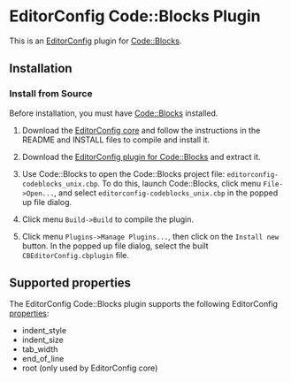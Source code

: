 # EditorConfig Code::Blocks Plugin

This is an [EditorConfig][] plugin for [Code::Blocks][].

## Installation

### Install from Source

Before installation, you must have [Code::Blocks][] installed.

1.  Download the [EditorConfig core][] and follow the instructions in the README
    and INSTALL files to compile and install it.

2.  Download the [EditorConfig plugin for Code::Blocks][CBEditorConfig] and
    extract it.

3.  Use Code::Blocks to open the Code::Blocks project file:
    `editorconfig-codeblocks_unix.cbp`. To do this, launch Code::Blocks, click
    menu `File->Open...`, and select `editorconfig-codeblocks_unix.cbp` in the
    popped up file dialog.

4.  Click menu `Build->Build` to compile the plugin.

5.  Click menu `Plugins->Manage Plugins...`, then click on the `Install new`
    button. In the popped up file dialog, select the built
    `CBEditorConfig.cbplugin` file.

## Supported properties

The EditorConfig Code::Blocks plugin supports the following EditorConfig
[properties][]:

* indent_style
* indent_size
* tab_width
* end_of_line
* root (only used by EditorConfig core)


[CBEditorConfig]: https://github.com/editorconfig/editorconfig-codeblocks
[Code::Blocks]: http://www.codeblocks.org
[EditorConfig]: http://editorconfig.org
[EditorConfig core]: https://github.com/editorconfig/editorconfig-core
[properties]: http://editorconfig.org/#supported-properties
